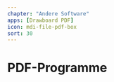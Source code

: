 ```yaml
---
chapter: "Andere Software"
apps: [Drawboard PDF]
icon: mdi-file-pdf-box
sort: 30
---
```


# PDF-Programme



<Features/>